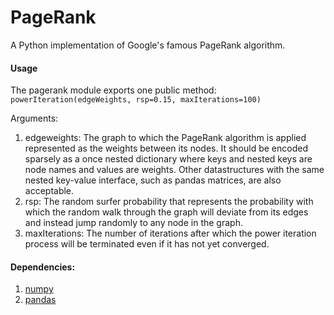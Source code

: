 # PageRank
A Python implementation of Google's famous PageRank algorithm.

#### Usage

The pagerank module exports one public method:
  `powerIteration(edgeWeights, rsp=0.15, maxIterations=100)`
  
Arguments:
1.  edgeweights: The graph to which the PageRank algorithm is applied represented as the weights between its nodes. It should be encoded sparsely as a once nested dictionary where keys and nested keys are node names and values are weights. Other datastructures with the same nested key-value interface, such as pandas matrices, are also acceptable.
2.  rsp: The random surfer probability that represents the probability with which the random walk through the graph will deviate from its edges and instead jump randomly to any node in the graph.
3.  maxIterations: The number of iterations after which the power iteration process will be terminated even if it has not yet converged.


#### Dependencies: 
1.  [numpy](http://www.numpy.org/) 
2.  [pandas](http://pandas.pydata.org/)
